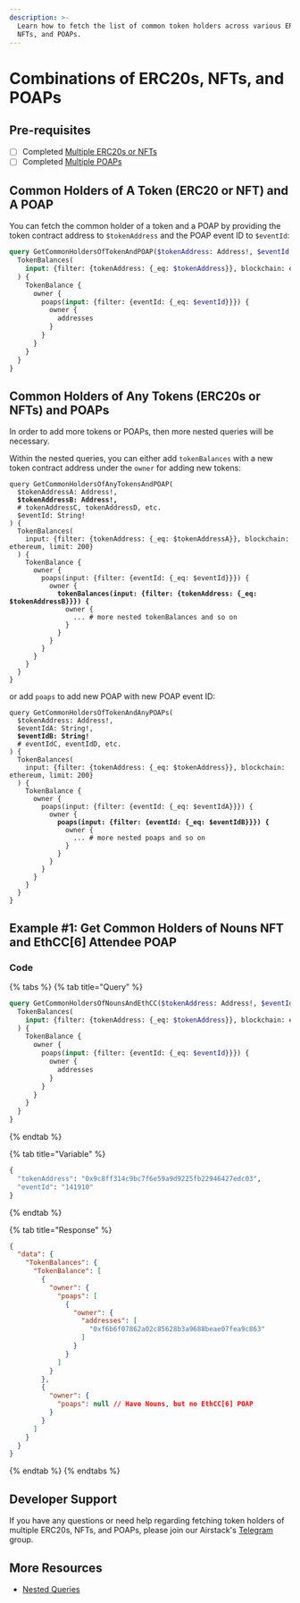 ```yaml
---
description: >-
  Learn how to fetch the list of common token holders across various ERC20s,
  NFTs, and POAPs.
---
```


# Combinations of ERC20s, NFTs, and POAPs

## Pre-requisites

* [ ] Completed [Multiple ERC20s or NFTs](multiple-erc20s-or-nfts.md)
* [ ] Completed [Multiple POAPs](multiple-poaps.md)

## Common Holders of A Token (ERC20 or NFT) and A POAP

You can fetch the common holder of a token and a POAP by providing the token contract address to `$tokenAddress` and the POAP event ID to `$eventId`:

```graphql
query GetCommonHoldersOfTokenAndPOAP($tokenAddress: Address!, $eventId: String!) {
  TokenBalances(
    input: {filter: {tokenAddress: {_eq: $tokenAddress}}, blockchain: ethereum, limit: 200}
  ) {
    TokenBalance {
      owner {
        poaps(input: {filter: {eventId: {_eq: $eventId}}}) {
          owner {
            addresses
          }
        }
      }
    }
  }
}
```

## Common Holders of Any Tokens (ERC20s or NFTs) and POAPs

In order to add more tokens or POAPs, then more nested queries will be necessary.

Within the nested queries, you can either add `tokenBalances` with a new token contract address under the `owner` for adding new tokens:

<pre class="language-graphql"><code class="lang-graphql">query GetCommonHoldersOfAnyTokensAndPOAP(
  $tokenAddressA: Address!,
<strong>  $tokenAddressB: Address!,
</strong>  # tokenAddressC, tokenAddressD, etc.
  $eventId: String!
) {
  TokenBalances(
    input: {filter: {tokenAddress: {_eq: $tokenAddressA}}, blockchain: ethereum, limit: 200}
  ) {
    TokenBalance {
      owner {
        poaps(input: {filter: {eventId: {_eq: $eventId}}}) {
          owner {
<strong>            tokenBalances(input: {filter: {tokenAddress: {_eq: $tokenAddressB}}}) {
</strong>              owner {
                ... # more nested tokenBalances and so on
              }
            }
          }
        }
      }
    }
  }
}
</code></pre>

or add `poaps` to add new POAP with new POAP event ID:

<pre class="language-graphql"><code class="lang-graphql">query GetCommonHoldersOfTokenAndAnyPOAPs(
  $tokenAddress: Address!,
  $eventIdA: String!,
<strong>  $eventIdB: String!
</strong>  # eventIdC, eventIdD, etc.
) {
  TokenBalances(
    input: {filter: {tokenAddress: {_eq: $tokenAddress}}, blockchain: ethereum, limit: 200}
  ) {
    TokenBalance {
      owner {
        poaps(input: {filter: {eventId: {_eq: $eventIdA}}}) {
          owner {
<strong>            poaps(input: {filter: {eventId: {_eq: $eventIdB}}}) {
</strong>              owner {
                ... # more nested poaps and so on
              }
            }
          }
        }
      }
    }
  }
}
</code></pre>

## Example #1: Get Common Holders of Nouns NFT and EthCC\[6] Attendee POAP

### Code

{% tabs %}
{% tab title="Query" %}
```graphql
query GetCommonHoldersOfNounsAndEthCC($tokenAddress: Address!, $eventId: String!) {
  TokenBalances(
    input: {filter: {tokenAddress: {_eq: $tokenAddress}}, blockchain: ethereum, limit: 200}
  ) {
    TokenBalance {
      owner {
        poaps(input: {filter: {eventId: {_eq: $eventId}}}) {
          owner {
            addresses
          }
        }
      }
    }
  }
}
```
{% endtab %}

{% tab title="Variable" %}
```graphql
{
  "tokenAddress": "0x9c8ff314c9bc7f6e59a9d9225fb22946427edc03",
  "eventId": "141910"
}
```
{% endtab %}

{% tab title="Response" %}
```json
{
  "data": {
    "TokenBalances": {
      "TokenBalance": [
        {
          "owner": {
            "poaps": [
              {
                "owner": {
                  "addresses": [
                    "0xf6b6f07862a02c85628b3a9688beae07fea9c863"
                  ]
                }
              }
            ]
          }
        },
        {
          "owner": {
            "poaps": null // Have Nouns, but no EthCC[6] POAP
          }
        }
      ]
    }
  }
}
```
{% endtab %}
{% endtabs %}

## Developer Support

If you have any questions or need help regarding fetching token holders of multiple ERC20s, NFTs, and POAPs, please join our Airstack's [Telegram](https://t.me/+1k3c2FR7z51mNDRh) group.

## More Resources

* [Nested Queries](../../api-references/nested-queries.md)
